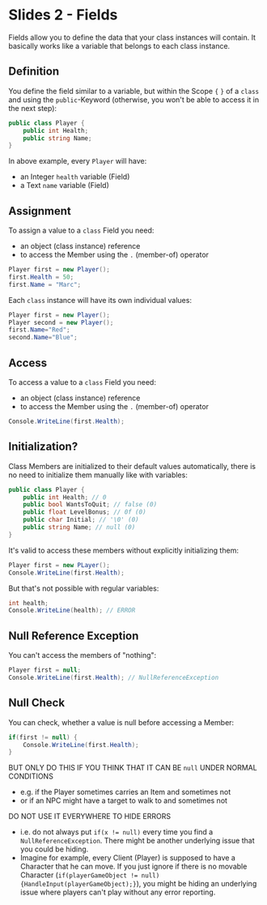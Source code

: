 # Slides 2 - Fields

Fields allow you to define the data that your class instances will contain. It basically works like a variable that belongs to each class instance.

## Definition
You define the field similar to a variable, but within the Scope `{` `}` of a `class` and using the `public`-Keyword (otherwise, you won't be able to access it in the next step):
```csharp
public class Player {
    public int Health;
    public string Name;
}
```

In above example, every `Player` will have:
- an Integer `health` variable (Field)
- a Text `name` variable (Field)

## Assignment
To assign a value to a `class` Field you need:
- an object (class instance) reference
- to access the Member using the `.` (member-of) operator

```csharp
Player first = new Player();
first.Health = 50;
first.Name = "Marc";
```

Each `class` instance will have its own individual values:
```csharp
Player first = new Player();
Player second = new Player();
first.Name="Red";
second.Name="Blue";
```

## Access
To access a value to a `class` Field you need:
- an object (class instance) reference
- to access the Member using the `.` (member-of) operator
```csharp
Console.WriteLine(first.Health);
```

## Initialization?
Class Members are initialized to their default values automatically, there is no need to initialize them manually like with variables:

```csharp
public class Player {
    public int Health; // 0
    public bool WantsToQuit; // false (0)
    public float LevelBonus; // 0f (0)
    public char Initial; // '\0' (0)
    public string Name; // null (0)
}
```

It's valid to access these members without explicitly initializing them:

```csharp
Player first = new PLayer();
Console.WriteLine(first.Health);
```

But that's not possible with regular variables:

```csharp
int health;
Console.WriteLine(health); // ERROR
```

## Null Reference Exception

You can't access the members of "nothing":

```csharp
Player first = null;
Console.WriteLine(first.Health); // NullReferenceException
```

## Null Check

You can check, whether a value is null before accessing a Member:

```csharp
if(first != null) {
    Console.WriteLine(first.Health);
}
```

BUT ONLY DO THIS IF YOU THINK THAT IT CAN BE `null` UNDER NORMAL CONDITIONS
- e.g. if the Player sometimes carries an Item and sometimes not
- or if an NPC might have a target to walk to and sometimes not

DO NOT USE IT EVERYWHERE TO HIDE ERRORS
- i.e. do not always put `if(x != null)` every time you find a `NullReferenceException`. There might be another underlying issue that you could be hiding.
- Imagine for example, every Client (Player) is supposed to have a Character that he can move. If you just ignore if there is no movable Character (`if(playerGameObject != null){HandleInput(playerGameObject);}`), you might be hiding an underlying issue where players can't play without any error reporting.